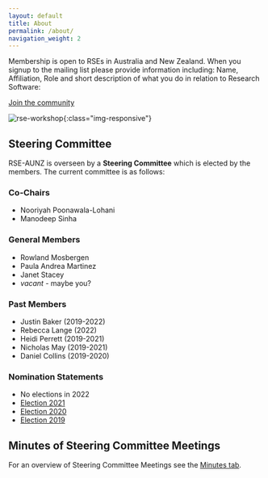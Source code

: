 ```yaml
---
layout: default
title: About
permalink: /about/
navigation_weight: 2
---
```


Membership is open to RSEs in Australia and New Zealand. When you signup to the mailing list please provide information including: Name, Affiliation, Role and short description of what you do in relation to Research Software:

<a class="rse rse-join" href="{{ site.sign_up }}">Join the community</a>

![rse-workshop](/assets/RSE-Members-2022-03-15.png){:class="img-responsive"}

## Steering Committee

RSE-AUNZ is overseen by a __Steering Committee__ which is elected by the members.
The current committee is as follows:

### Co-Chairs
- Nooriyah Poonawala-Lohani
- Manodeep Sinha

### General Members
- Rowland Mosbergen 
- Paula Andrea Martinez 
- Janet Stacey
- *vacant* - maybe you?

### Past Members
- Justin Baker (2019-2022)
- Rebecca Lange (2022)
- Heidi Perrett (2019-2021)
- Nicholas May (2019-2021)
- Daniel Collins (2019-2020)


### Nomination Statements
- No elections in 2022
- [Election 2021](https://github.com/rse-aunz/organisation/blob/master/Elections/2021/nominations.md)
- [Election 2020](https://github.com/rse-aunz/organisation/blob/master/Elections/2020/nominations.md)
- [Election 2019](https://github.com/rse-aunz/organisation/blob/master/Elections/2019/nominations.md)


## Minutes of Steering Committee Meetings

For an overview of Steering Committee Meetings see the [Minutes tab](/minutes/).
